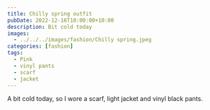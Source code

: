 ```yaml
---
title: Chilly spring outfit
pubDate: 2022-12-16T10:00:00+10:00
description: Bit cold today
images:
  - ../../../images/fashion/Chilly spring.jpeg
categories: [fashion]
tags:
  - Pink
  - vinyl pants
  - scarf
  - jacket
---
```


A bit cold today, so I wore a scarf, light jacket and vinyl black pants.
